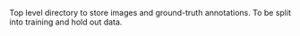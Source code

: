 Top level directory to store images and ground-truth annotations. To be split into training and hold out data.